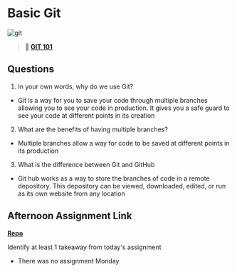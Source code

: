 # Basic Git

![git](https://git-scm.com/images/branching-illustration@2x.png)

> **📖 [GIT 101](https://codeworksacademy.com/fs-student-guide/resources/wk1/01-GIT)**

## Questions

1. In your own words, why do we use Git?

- Git is a way for you to save your code through multiple branches allowing you to see your code in production. It gives you a safe guard to see your code at different points in its creation

2. What are the benefits of having multiple branches?

- Multiple branches allow a way for code to be saved at different points in its production

3. What is the difference between Git and GitHub

- Git hub works as a way to store the branches of code in a remote depository. This depository can be viewed, downloaded, edited, or run as its own website from any location

## Afternoon Assignment Link

**[Repo](https://github.com/Tmontandon/)**

Identify at least 1 takeaway from today's assignment

- There was no assignment Monday